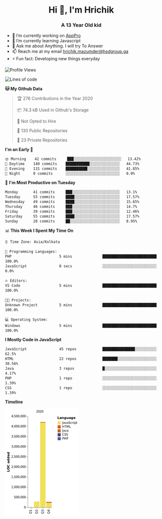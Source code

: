 <h1 align="center">Hi 👋, I'm Hrichik</h1>
<h3 align="center">A 13 Year Old kid</h3>


- 🔭 I’m currently working on [AppPro](https://apppro.in)
- 🌱 I’m currently learning Javascript
- 💬 Ask me about Anything. I will try To Answer
- 📫 Reach me at my email hrichik.mazumder@hsdgroup.ga
- ⚡ Fun fact: Developing new things everyday

<!--START_SECTION:waka-->
![Profile Views](http://img.shields.io/badge/Profile%20Views-0-blue)

![Lines of code](https://img.shields.io/badge/From%20Hello%20World%20I%27ve%20Written-3.7%20million%20lines%20of%20code-blue)

**🐱 My Github Data** 

> 🏆 276 Contributions in the Year 2020
 > 
> 📦 74.3 kB Used in Github's Storage 
 > 
> 🚫 Not Opted to Hire
 > 
> 📜 130 Public Repositories
 > 
> 🔑 23 Private Repositories 

**I'm an Early 🐤** 

```text
🌞 Morning    42 commits     ███░░░░░░░░░░░░░░░░░░░░░░   13.42% 
🌆 Daytime    140 commits    ███████████░░░░░░░░░░░░░░   44.73% 
🌃 Evening    131 commits    ██████████░░░░░░░░░░░░░░░   41.85% 
🌙 Night      0 commits      ░░░░░░░░░░░░░░░░░░░░░░░░░   0.0%

```
📅 **I'm Most Productive on Tuesday** 

```text
Monday       41 commits     ███░░░░░░░░░░░░░░░░░░░░░░   13.1% 
Tuesday      55 commits     ████░░░░░░░░░░░░░░░░░░░░░   17.57% 
Wednesday    49 commits     ████░░░░░░░░░░░░░░░░░░░░░   15.65% 
Thursday     46 commits     ███░░░░░░░░░░░░░░░░░░░░░░   14.7% 
Friday       39 commits     ███░░░░░░░░░░░░░░░░░░░░░░   12.46% 
Saturday     55 commits     ████░░░░░░░░░░░░░░░░░░░░░   17.57% 
Sunday       28 commits     ██░░░░░░░░░░░░░░░░░░░░░░░   8.95%

```


📊 **This Week I Spent My Time On** 

```text
⌚︎ Time Zone: Asia/Kolkata

💬 Programming Languages: 
PHP                      5 mins              █████████████████████████   100.0% 
JavaScript               0 secs              ░░░░░░░░░░░░░░░░░░░░░░░░░   0.0%

🔥 Editors: 
VS Code                  5 mins              █████████████████████████   100.0%

🐱‍💻 Projects: 
Unknown Project          5 mins              █████████████████████████   100.0%

💻 Operating System: 
Windows                  5 mins              █████████████████████████   100.0%

```

**I Mostly Code in JavaScript** 

```text
JavaScript               45 repos            ███████████████░░░░░░░░░░   62.5% 
HTML                     22 repos            ███████░░░░░░░░░░░░░░░░░░   30.56% 
Java                     3 repos             █░░░░░░░░░░░░░░░░░░░░░░░░   4.17% 
PHP                      1 repo              ░░░░░░░░░░░░░░░░░░░░░░░░░   1.39% 
CSS                      1 repo              ░░░░░░░░░░░░░░░░░░░░░░░░░   1.39%

```


**Timeline**

![Chart not found](https://github.com/hrichiksite/hrichiksite/blob/master/charts/bar_graph.png) 


<!--END_SECTION:waka-->
